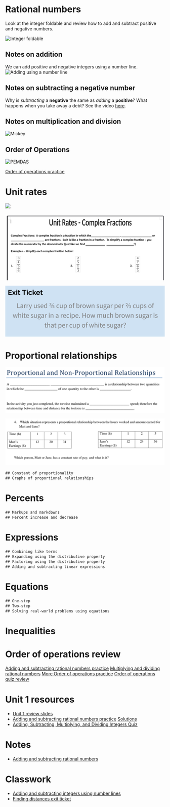 # Rational numbers

Look at the integer foldable and review how to add and subtract positive and negative numbers.

![Integer foldable](https://i.pinimg.com/564x/80/58/5b/80585b7495304d8f003ed338d4572cb5.jpg)

## Notes on addition
We can add positive and negative integers using a number line.
![Adding using a number line](https://encrypted-tbn0.gstatic.com/images?q=tbn:ANd9GcSrL6cKhfxstqhEiWhiV3vKxq_BUiXyditCod5WI2sRAnwXYdul)

## Notes on subtracting a negative number
Why is *subtracting* a **negative** the same as *adding* a **positive**? 
What happens when you take away a debt? See the video [here](https://www.khanacademy.org/math/arithmetic/arith-review-negative-numbers/arith-review-sub-neg-intro/v/why-subtracting-a-negative-equivalent-to-adding-a-positive).

## Notes on multiplication and division

![Mickey](https://i.pinimg.com/originals/a5/05/c9/a505c9b66f565908ecd6f2cac9f40b6c.jpg)

## Order of Operations

![PEMDAS](https://encrypted-tbn0.gstatic.com/images?q=tbn:ANd9GcQN8ybdswMAbEOF4z9x2-aeEEBGw4EgVGUzAPGIv94rNvVJPgEO)

[Order of operations practice](https://www.khanacademy.org/math/pre-algebra/pre-algebra-arith-prop/pre-algebra-order-of-operations/e/order_of_operations_2)

# Unit rates

<!--![Unit rates notes](images/unit_rates1.png)-->
<img src="images/unit_rates1.png" width=800/>

![Complex fractions](images/complex_fractions.png)

![Unit rate complex fraction problem](images/unit_rate_complex_fraction_problem.png)

# Proportional relationships

![Proportional relationships notes](images/proportional_relationships_notes.png)

![Proportional relationships example](images/proportional_relationships_example.png)

    ## Constant of proportionality
    ## Graphs of proportional relationships

# Percents
    ## Markups and markdowns
    ## Percent increase and decrease

# Expressions
    ## Combining like terms
    ## Expanding using the distributive property
    ## Factoring using the distributive property
    ## Adding and subtracting linear expressions

# Equations
    ## One-step
    ## Two-step
    ## Solving real-world problems using equations

# Inequalities


# Order of operations review

[Adding and subtracting rational numbers practice](https://www.khanacademy.org/math/in-in-class-7th-math-cbse/in-in-7th-rational-numbers/in-in-7th-rational-nos-add-sub/e/adding_and_subtracting_rational_numbers)
[Multiplying and dividing rational numbers](https://www.khanacademy.org/math/cc-seventh-grade-math/cc-7th-negative-numbers-multiply-and-divide/cc-7th-mult-div-neg-fractions/e/multiplying_fractions)
[More Order of operations practice](/slides/oo.rem)
[Order of operations quiz review](/slides/oo_quiz.rem)

# Unit 1 resources

 * [Unit 1 review slides](/doc/unit1review.rem)
 * [Adding and subtracting rational numbers practice](/doc/unit1/adding_subtracting_rational_numbers_relay_race.pdf) [Solutions](/doc/unit1/solutions.pdf)
 * [Adding, Subtracting, Multiplying, and Dividing Integers Quiz](/doc/unit1/quiz3.pdf)

# Notes

 * [Adding and subtracting rational numbers](/notes/adding_subtracting_rational_numbers.pdf)
 
# Classwork

 * [Adding and subtracting integers using number lines](/doc/adding_subtracting_with_number_lines.pdf)
 * [Finding distances exit ticket](/doc/CW1.pdf)
